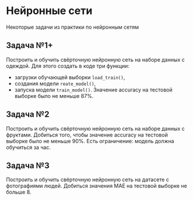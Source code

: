 # Нейронные сети
Некоторые задачи из практики по нейронным сетям
## Задача №1+
Построить и обучить свёрточную нейронную сеть на наборе данных с одеждой. Для этого создать в коде три функции:
- загрузки обучающей выборки `load_train()`,
- создания модели `reate_model()`,
- запуска модели `train_model()`.
Значение accuracy на тестовой выборке было не меньше 87%.
## Задача №2
Построить и обучить свёрточную нейронную сеть на наборе данных с фруктами. Добиться того, чтобы значение accuracy на тестовой выборке было не меньше 90%.
Есть ограничение: модель должна обучиться за час.
## Задача №3
Построить и обучить свёрточную нейронную сеть на датасете с фотографиями людей. Добиться значения MAE на тестовой выборке не больше 8.
